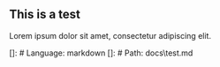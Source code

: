 ## This is a test

Lorem ipsum dolor sit amet, consectetur adipiscing elit.

[]: # Language: markdown
[]: # Path: docs\test.md